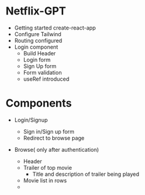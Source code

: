 # Netflix-GPT

- Getting started create-react-app
- Configure Tailwind
- Routing configured
- Login component
  - Build Header
  - Login form
  - Sign Up form
  - Form validation
  - useRef introduced

# Components

- Login/Signup

  - Sign in/Sign up form
  - Redirect to browse page

- Browse( only after authentication)
  - Header
  - Trailer of top movie
    - Title and description of trailer being played
  - Movie list in rows
  -

